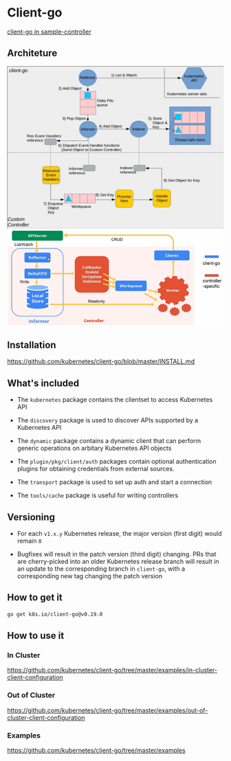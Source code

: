 # Client-go

[client-go in sample-controller](https://github.com/kubernetes/sample-controller/blob/master/docs/controller-client-go.md)

## Architeture

<img src="client-go-controller-interaction.jpeg">


<img src="client-go-controller-interaction-1.png">

## Installation

https://github.com/kubernetes/client-go/blob/master/INSTALL.md

## What's included

- The `kubernetes` package contains the clientset to access Kubernetes API

- The `discovery` package is used to discover APIs supported by a Kubernetes API

- The `dynamic` package contains a dynamic client that can perform generic operations on arbitary Kubernetes API objects

- The `plugin/pkg/client/auth` packages contain optional authentication plugins for obtaining credentials from external sources.

- The `transport` package is used to set up auth and start a connection

- The `tools/cache` package is useful for writing controllers

## Versioning

- For each `v1.x.y` Kubernetes release, the major version (first digit) would remain `0`

- Bugfixes will result in the patch version (third digit) changing. PRs that are cherry-picked into an older Kubernetes release branch will result in an update to the corresponding branch in `client-go`, with a corresponding new tag changing the patch version

## How to get it

```bash
go get k8s.io/client-go@v0.19.0
```

## How to use it

### In Cluster

https://github.com/kubernetes/client-go/tree/master/examples/in-cluster-client-configuration

### Out of Cluster

https://github.com/kubernetes/client-go/tree/master/examples/out-of-cluster-client-configuration

### Examples

https://github.com/kubernetes/client-go/tree/master/examples